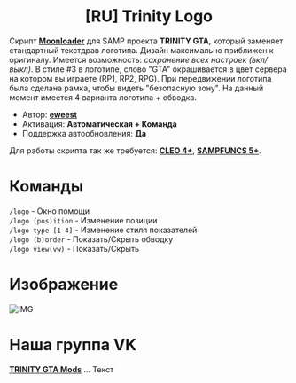 <h1 align="center">[RU] Trinity Logo</h1>

Скрипт **[Moonloader](https://gtaforums.com/topic/890987-moonloader/)** для SAMP проекта **TRINITY GTA**, который заменяет стандартный текстдрав логотипа. Дизайн максимально приближен к оригиналу. Имеется возможность: _сохранение всех настроек (вкл/выкл)_. В стиле #3 в логотипе, слово "GTA" окрашивается в цвет сервера на котором вы играете (RP1, RP2, RPG).
При передвижении логотипа была сделана рамка, чтобы видеть "безопасную зону". На данный момент имеется 4 варианта логотипа + обводка.

* Автор: **[eweest](https://vk.com/eweest)**<br>
* Активация: **Автоматическая + Команда**<br>
* Поддержка автообновления: **Да**<br>

Для работы скрипта так же требуется: **[CLEO 4+](http://cleo.li/?lang=ru)**, **[SAMPFUNCS 5+](https://blast.hk/threads/17/)**.

# Команды
`/logo` - Окно помощи<br>
`/logo (pos)ition` - Изменение позиции<br>
`/logo type [1-4]` - Изменение стиля показателей<br>
`/logo (b)order` - Показать/Скрыть обводку<br>
`/logo view(vw)` - Показать/Скрыть<br>

# Изображение
![IMG](https://sun9-59.userapi.com/s/v1/if2/RY-SScPlcdo4teXd6plUwVdSHrYHRDVtxPyXJoydLANv3DRdqwnwPiGoVfRV_vhYp5ERD0ge7T6TWvh3QDRPFWK3.jpg?size=1920x1080&quality=95&type=album)

# Наша группа VK
**[TRINITY GTA Mods](https://vk.com/gtatrinitymods)**
...
Текст
